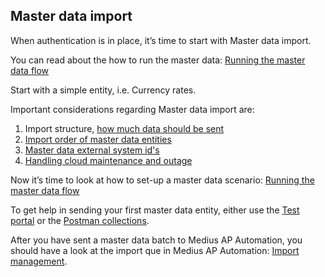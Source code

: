 ## Master data import
When authentication is in place, it’s time to start with Master data import.

You can read about the how to run the master data: [Running the master data flow](https://success.mediusflow.com/documentation/integration-documentation/technical/rest/scenarios/#running-the-master-data-flow)

Start with a simple entity, i.e. Currency rates.

Important considerations regarding Master data import are:

1. Import structure, [how much data should be sent](https://success.mediusflow.com/documentation/integration-documentation/technical/general/#how-much-data-can-be-sent)
2. [Import order of master data entities](https://success.mediusflow.com/documentation/integration-documentation/technical/rest/generalconsiderations/#import-order-of-master-data)
3. [Master data external system id's](https://success.mediusflow.com/documentation/integration-documentation/technical/rest/generalconsiderations/#master-data-external-system-ids)
4. [Handling cloud maintenance and outage](https://success.mediusflow.com/documentation/integration-documentation/technical/rest/generalconsiderations/#handling-cloud-maintenance-and-outages)

Now it’s time to look at how to set-up a master data scenario: [Running the master data flow](https://success.mediusflow.com/documentation/integration-documentation/technical/rest/scenarios/#running-the-master-data-flow)

To get help in sending your first master data entity, either use the [Test portal](https://cloud.mediusflow.com/$TenantNameQA/api/documentation/) or the [Postman collections](https://success.mediusflow.com/documentation/integration-documentation/technical/rest/specification/#postman-collections).

After you have sent a master data batch to Medius AP Automation, you should have a look at the import que in Medius AP Automation: [Import management](https://cloud.mediusflow.com/$TenantNameQA/#/configuration/ImportManagement).
